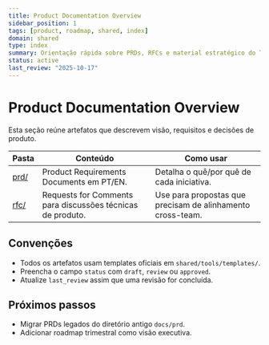 ```yaml
---
title: Product Documentation Overview
sidebar_position: 1
tags: [product, roadmap, shared, index]
domain: shared
type: index
summary: Orientação rápida sobre PRDs, RFCs e material estratégico do TradingSystem
status: active
last_review: "2025-10-17"
---
```


# Product Documentation Overview

Esta seção reúne artefatos que descrevem visão, requisitos e decisões de produto.

| Pasta | Conteúdo | Como usar |
|-------|----------|-----------|
| [prd/](prd/README.md) | Product Requirements Documents em PT/EN. | Detalha o quê/por quê de cada iniciativa. |
| [rfc/](rfc/README.md) | Requests for Comments para discussões técnicas de produto. | Use para propostas que precisam de alinhamento cross-team. |

## Convenções

- Todos os artefatos usam templates oficiais em `shared/tools/templates/`.
- Preencha o campo `status` com `draft`, `review` ou `approved`.
- Atualize `last_review` assim que uma revisão for concluída.

## Próximos passos

- Migrar PRDs legados do diretório antigo `docs/prd`.
- Adicionar roadmap trimestral como visão executiva.
